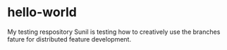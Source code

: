 # hello-world
My testing respository
Sunil is testing how to creatively use the branches fature for distributed feature development.
